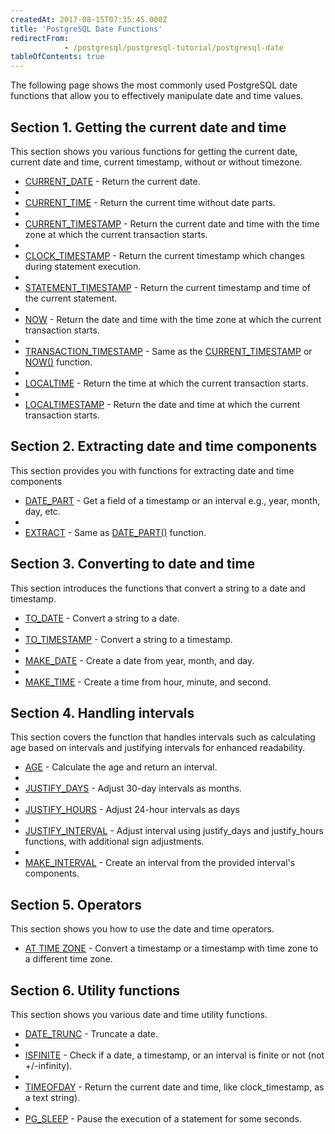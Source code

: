 ```yaml
---
createdAt: 2017-08-15T07:35:45.000Z
title: 'PostgreSQL Date Functions'
redirectFrom:
            - /postgresql/postgresql-tutorial/postgresql-date
tableOfContents: true
---
```



The following page shows the most commonly used PostgreSQL date functions that allow you to effectively manipulate date and time values.

## Section 1. Getting the current date and time

This section shows you various functions for getting the current date, current date and time, current timestamp, without or without timezone.

- [CURRENT_DATE](/postgresql/postgresql-date-functions/postgresql-current_date) - Return the current date.
-
- [CURRENT_TIME](/postgresql/postgresql-date-functions/postgresql-current_time) - Return the current time without date parts.
-
- [CURRENT_TIMESTAMP](/postgresql/postgresql-date-functions/postgresql-current_timestamp) - Return the current date and time with the time zone at which the current transaction starts.
-
- [CLOCK_TIMESTAMP](/postgresql/postgresql-date-functions/postgresql-clock_timestamp) - Return the current timestamp which changes during statement execution.
-
- [STATEMENT_TIMESTAMP](/postgresql/postgresql-date-functions/postgresql-statement_timestamp) - Return the current timestamp and time of the current statement.
-
- [NOW](/postgresql/postgresql-date-functions/postgresql-now) - Return the date and time with the time zone at which the current transaction starts.
-
- [TRANSACTION_TIMESTAMP](/postgresql/postgresql-date-functions/postgresql-current_timestamp) - Same as the [CURRENT_TIMESTAMP](/postgresql/postgresql-date-functions/postgresql-current_timestamp) or [NOW()](/postgresql/postgresql-date-functions/postgresql-now) function.
-
- [LOCALTIME](/postgresql/postgresql-date-functions/postgresql-localtime) - Return the time at which the current transaction starts.
-
- [LOCALTIMESTAMP](/postgresql/postgresql-date-functions/postgresql-localtimestamp) - Return the date and time at which the current transaction starts.

## Section 2. Extracting date and time components

This section provides you with functions for extracting date and time components

- [DATE_PART](/postgresql/postgresql-date-functions/postgresql-date_part) - Get a field of a timestamp or an interval e.g., year, month, day, etc.
-
- [EXTRACT](/postgresql/postgresql-date-functions/postgresql-extract) - Same as [DATE_PART()](/postgresql/postgresql-date-functions/postgresql-date_part) function.

## Section 3. Converting to date and time

This section introduces the functions that convert a string to a date and timestamp.

- [TO_DATE](/postgresql/postgresql-date-functions/postgresql-to_date) - Convert a string to a date.
-
- [TO_TIMESTAMP](/postgresql/postgresql-date-functions/postgresql-to_timestamp) - Convert a string to a timestamp.
-
- [MAKE_DATE](/postgresql/postgresql-date-functions/postgresql-make_date) - Create a date from year, month, and day.
-
- [MAKE_TIME](/postgresql/postgresql-date-functions/postgresql-make_time) - Create a time from hour, minute, and second.

## Section 4. Handling intervals

This section covers the function that handles intervals such as calculating age based on intervals and justifying intervals for enhanced readability.

- [AGE](/postgresql/postgresql-date-functions/postgresql-age) - Calculate the age and return an interval.
-
- [JUSTIFY_DAYS](/postgresql/postgresql-date-functions/postgresql-justify_days) - Adjust 30-day intervals as months.
-
- [JUSTIFY_HOURS](/postgresql/postgresql-date-functions/postgresql-justify_hours) - Adjust 24-hour intervals as days
-
- [JUSTIFY_INTERVAL](/postgresql/postgresql-date-functions/postgresql-justify_interval) - Adjust interval using justify_days and justify_hours functions, with additional sign adjustments.
-
- [MAKE_INTERVAL](/postgresql/postgresql-date-functions/postgresql-make_interval) - Create an interval from the provided interval's components.

## Section 5. Operators

This section shows you how to use the date and time operators.

- [AT TIME ZONE](/postgresql/postgresql-date-functions/postgresql-at-time-zone) - Convert a timestamp or a timestamp with time zone to a different time zone.

## Section 6. Utility functions

This section shows you various date and time utility functions.

- [DATE_TRUNC](/postgresql/postgresql-date-functions/postgresql-date_trunc) - Truncate a date.
-
- [ISFINITE](/postgresql/postgresql-date-functions/postgresql-isfinite) - Check if a date, a timestamp, or an interval is finite or not (not +/-infinity).
-
- [TIMEOFDAY](/postgresql/postgresql-date-functions/postgresql-timeofday) - Return the current date and time, like clock_timestamp, as a text string).
-
- [PG_SLEEP](/postgresql/postgresql-date-functions/postgresql-pg_sleep) - Pause the execution of a statement for some seconds.
